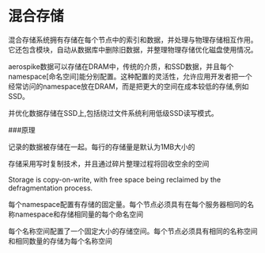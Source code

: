 # 混合存储
混合存储系统拥有存储在每个节点中的索引和数据，并处理与物理存储相互作用。它还包含模块，自动从数据库中删除旧数据，并整理物理存储优化磁盘使用情况。

aerospike数据可以存储在DRAM中，传统的介质，和SSD数据，并且每个namespace[命名空间]能分别配置。这种配置的灵活性，允许应用开发者把一个经常访问的namespace放在DRAM，而是把更大的空间在成本较低的存储,例如SSD。

并优化数据存储在SSD上,包括绕过文件系统利用低级SSD读写模式。

###原理

记录的数据被存储在一起。每行的存储量是默认为1MB大小的

存储采用写时复制技术，并且通过碎片整理过程将回收空余的空间

Storage is copy-on-write, with free space being reclaimed by the defragmentation process.


每个namespace配置有存储的固定量。每个节点必须具有在每个服务器相同的名称namespace和存储相同量的每个命名空间

每个名称空间配置了一个固定大小的存储空间。每个节点必须具有相同的名称空间和相同数量的存储为每个名称空间